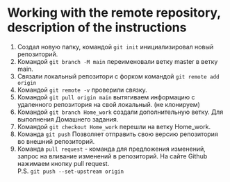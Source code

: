# Working with the remote repository, description of the instructions
1. Создал новую папку, командой `git init` инициализировал новый репозиторий.  
2. Командой `git branch -M main` переименовали ветку master в ветку main.  
3. Связали локальный репозитори с форком командой `git remote add origin`
4. Командой `git remote -v` проверили связку.  
5. Командой `git pull origin main` вытягиваем информацию с удаленного репозитория на свой локальный. (не клонируем)
6. Командой `git branch Home_work` создали дополнительную ветку. Для выполнения Домашнего задания.
7. Командой `git checkout Home_work` перешли на ветку
Home_work.  
8. Команда `git push` Позволяет отправить свою версию репозитория во внешний репозиторий.  
9. Команда  `pull request` - команда для предложения изменений, запрос на вливание изменений в репозиторий. На сайте Github нажимаем кнопку pull request.   
P.S. `git push --set-upstream origin`